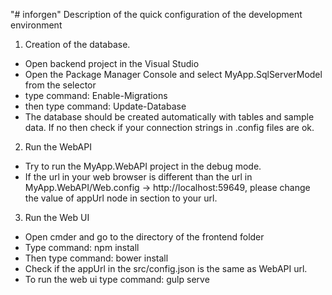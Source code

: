 "# inforgen" 
Description of the quick configuration of the development environment

1. Creation of the database.
* Open backend project in the Visual Studio
* Open the Package Manager Console and select MyApp.SqlServerModel from the selector
* type command: Enable-Migrations
* then type command: Update-Database
* The database should be created automatically with tables and sample data.
If no then check if your connection strings in .config files are ok.

2. Run the WebAPI
* Try to run the MyApp.WebAPI project in the debug mode.
* If the url in your web browser is different than the url in MyApp.WebAPI/Web.config -> http://localhost:59649, please change the value of appUrl node in <appSettings> section to your url.

3. Run the Web UI
* Open cmder and go to the directory of the frontend folder
* Type command: npm install
* Then type command: bower install
* Check if the appUrl in the src/config.json is the same as WebAPI url.
* To run the web ui type command: gulp serve
